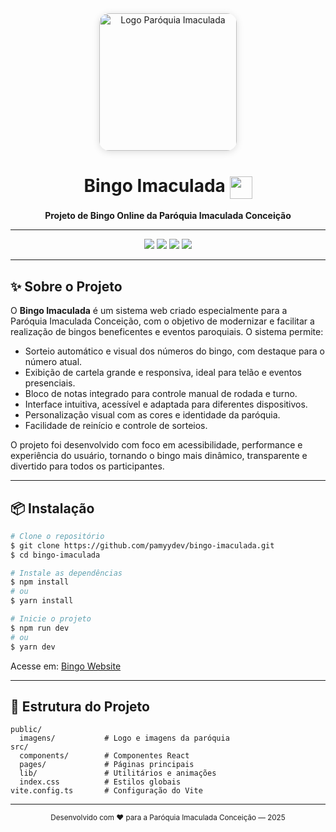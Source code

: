 <div align="center">
  <img src="https://imgur.com/k0UNqVj.png" alt="Logo Paróquia Imaculada" width="220" style="border-radius: 16px; box-shadow: 0 2px 12px #0002;" />
  <h1>Bingo Imaculada <img src="https://cdn.jsdelivr.net/gh/twitter/twemoji@14.0.2/assets/72x72/1f389.png" width="36" style="vertical-align:middle;"/></h1>
  <p>
    <strong>Projeto de Bingo Online da Paróquia Imaculada Conceição</strong>
  </p>
</div>

---

<p align="center">
  <img src="https://img.shields.io/badge/React-20232A?style=for-the-badge&logo=react&logoColor=61DAFB"/>
  <img src="https://img.shields.io/badge/Vite-646CFF?style=for-the-badge&logo=vite&logoColor=FFD62E"/>
  <img src="https://img.shields.io/badge/TypeScript-3178C6?style=for-the-badge&logo=typescript&logoColor=white"/>
  <img src="https://img.shields.io/badge/Tailwind-06B6D4?style=for-the-badge&logo=tailwindcss&logoColor=white"/>
</p>

---

## ✨ Sobre o Projeto

O <strong>Bingo Imaculada</strong> é um sistema web criado especialmente para a Paróquia Imaculada Conceição, com o objetivo de modernizar e facilitar a realização de bingos beneficentes e eventos paroquiais. O sistema permite:

- Sorteio automático e visual dos números do bingo, com destaque para o número atual.
- Exibição de cartela grande e responsiva, ideal para telão e eventos presenciais.
- Bloco de notas integrado para controle manual de rodada e turno.
- Interface intuitiva, acessível e adaptada para diferentes dispositivos.
- Personalização visual com as cores e identidade da paróquia.
- Facilidade de reinício e controle de sorteios.

O projeto foi desenvolvido com foco em acessibilidade, performance e experiência do usuário, tornando o bingo mais dinâmico, transparente e divertido para todos os participantes.

---

## 📦 Instalação

```bash
# Clone o repositório
$ git clone https://github.com/pamyydev/bingo-imaculada.git
$ cd bingo-imaculada

# Instale as dependências
$ npm install
# ou
$ yarn install

# Inicie o projeto
$ npm run dev
# ou
$ yarn dev
```

Acesse em: [Bingo Website](bingo-imaculada.vercel.app)

---

## 📁 Estrutura do Projeto

```
public/
  imagens/           # Logo e imagens da paróquia
src/
  components/        # Componentes React
  pages/             # Páginas principais
  lib/               # Utilitários e animações
  index.css          # Estilos globais
vite.config.ts       # Configuração do Vite
```

---

<div align="center">
  <sub>Desenvolvido com ❤️ para a Paróquia Imaculada Conceição — 2025</sub>
</div>

